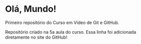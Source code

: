 # Olá, Mundo!
 Primeiro repositório do Curso em Vídeo de Git e GitHub.

Repositório criado na 5a aula do curso.
Essa linha foi adicionada diretamente no site do GitHub!
